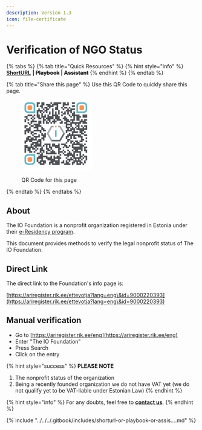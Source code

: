 ```yaml
---
description: Version 1.3
icon: file-certificate
---
```


# Verification of NGO Status

{% tabs %}
{% tab title="Quick Resources" %}
{% hint style="info" %}
[**ShortURL**](https://short.theiofoundation.org/tiofregistrationcheck) **|&#x20;**~~**Playbook**~~**&#x20;|&#x20;**~~**Assistant**~~
{% endhint %}
{% endtab %}

{% tab title="Share this page" %}
Use this QR Code to quickly share this page.

<figure><img src="../../../.gitbook/assets/TIOFVerificationofNGOstatus_4096x4096.png" alt="" width="188"><figcaption><p>QR Code for this page</p></figcaption></figure>
{% endtab %}
{% endtabs %}

## About

The IO Foundation is a nonprofit organization registered in Estonia under their [e-Residency program](https://www.e-resident.gov.ee/).

This document provides methods to verify the legal nonprofit status of The IO Foundation.

## **Direct Link**

The direct link to the Foundation's info page is:

[https://ariregister.rik.ee/ettevotja?lang=eng\&id=9000220393](https://ariregister.rik.ee/ettevotja?lang=eng\&id=9000220393)

## **Manual verification**

* Go to [https://ariregister.rik.ee/eng](https://ariregister.rik.ee/eng)
* Enter "The IO Foundation"
* Press Search
* Click on the entry

{% hint style="success" %}
**PLEASE NOTE**

1. The nonprofit status of the organization
2. Being a recently founded organization we do not have VAT yet (we do not qualify yet to be VAT-liable under Estonian Law)
{% endhint %}

{% hint style="info" %}
For any doubts, feel free to [**contact us**](mailto://Contact@TheIOFoundation.org).
{% endhint %}

{% include "../../../.gitbook/includes/shorturl-or-playbook-or-assis....md" %}

